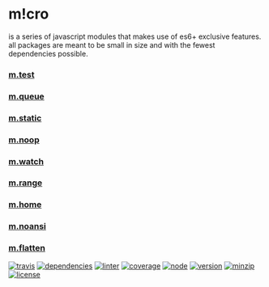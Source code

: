 m!cro
===
is a series of javascript modules that makes use of es6+ exclusive features. all packages are meant to be small in size and with the fewest dependencies possible.

### [m.test](https://github.com/ivoputzer/m.test#readme)
### [m.queue](https://github.com/ivoputzer/m.queue#readme)
### [m.static](https://github.com/ivoputzer/m.static#readme)
### [m.noop](https://github.com/ivoputzer/m.noop#readme)
### [m.watch](https://github.com/ivoputzer/m.watch#readme)
### [m.range](https://github.com/ivoputzer/m.range#readme)
### [m.home](https://github.com/ivoputzer/m.home#readme)
### [m.noansi](https://github.com/ivoputzer/m.noansi#readme)
### [m.flatten](https://github.com/ivoputzer/m.noansi#readme)
[![travis](https://img.shields.io/travis/ivoputzer/m.flatten.svg?style=flat-square)](https://travis-ci.org/ivoputzer/m.flatten)
[![dependencies](https://img.shields.io/badge/dependencies-none-blue.svg?style=flat-square&colorB=44CC11)](package.json)
[![linter](https://img.shields.io/badge/coding%20style-standard-brightgreen.svg?style=flat-square)](http://standardjs.com/)
[![coverage](https://img.shields.io/coveralls/ivoputzer/m.flatten.svg?style=flat-square)](https://coveralls.io/github/ivoputzer/m.flatten?branch=master)
[![node](https://img.shields.io/badge/node-6%2B-blue.svg?style=flat-square)](https://nodejs.org/docs/v6.0.0/api)
[![version](https://img.shields.io/npm/v/m.flatten.svg?style=flat-square&colorB=007EC6)](https://www.npmjs.com/package/m.flatten)
[![minzip](https://img.shields.io/bundlephobia/minzip/m.flatten.svg?style=flat-square)](https://www.npmjs.com/package/m.flatten)
[![license](https://img.shields.io/badge/license-MIT-blue.svg?style=flat-square&colorB=007EC6)](https://spdx.org/licenses/MIT)
